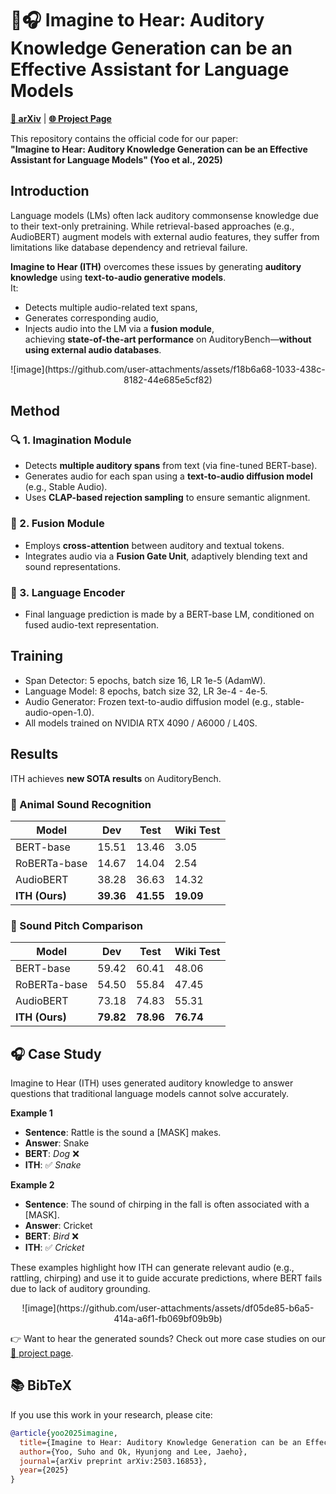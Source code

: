 # 💭🎧 Imagine to Hear: Auditory Knowledge Generation can be an Effective Assistant for Language Models

[**📄 arXiv**](https://arxiv.org/abs/2503.16853) | [**🌐 Project Page**](https://imagine-to-hear.github.io)

This repository contains the official code for our paper:  
**"Imagine to Hear: Auditory Knowledge Generation can be an Effective Assistant for Language Models" (Yoo et al., 2025)**


## Introduction
Language models (LMs) often lack auditory commonsense knowledge due to their text-only pretraining. While retrieval-based approaches (e.g., AudioBERT) augment models with external audio features, they suffer from limitations like database dependency and retrieval failure.  

**Imagine to Hear (ITH)** overcomes these issues by generating **auditory knowledge** using **text-to-audio generative models**.  
It:
- Detects multiple audio-related text spans,
- Generates corresponding audio,
- Injects audio into the LM via a **fusion module**,  
achieving **state-of-the-art performance** on AuditoryBench—**without using external audio databases**.

<p align="center">
  ![image](https://github.com/user-attachments/assets/f18b6a68-1033-438c-8182-44e685e5cf82)
</p>

## Method
### 🔍 1. Imagination Module
- Detects **multiple auditory spans** from text (via fine-tuned BERT-base).
- Generates audio for each span using a **text-to-audio diffusion model** (e.g., Stable Audio).
- Uses **CLAP-based rejection sampling** to ensure semantic alignment.

### 🔗 2. Fusion Module
- Employs **cross-attention** between auditory and textual tokens.
- Integrates audio via a **Fusion Gate Unit**, adaptively blending text and sound representations.

### 🧠 3. Language Encoder
- Final language prediction is made by a BERT-base LM, conditioned on fused audio-text representation.

## Training
- Span Detector: 5 epochs, batch size 16, LR 1e-5 (AdamW).
- Language Model: 8 epochs, batch size 32, LR 3e-4 - 4e-5.
- Audio Generator: Frozen text-to-audio diffusion model (e.g., stable-audio-open-1.0).
- All models trained on NVIDIA RTX 4090 / A6000 / L40S.

## Results
ITH achieves **new SOTA results** on AuditoryBench.

### 🐾 Animal Sound Recognition

| Model        | Dev   | Test  | Wiki Test |
|--------------|-------|-------|-----------|
| BERT-base    | 15.51 | 13.46 | 3.05      |
| RoBERTa-base | 14.67 | 14.04 | 2.54      |
| AudioBERT    | 38.28 | 36.63 | 14.32     |
| **ITH (Ours)** | **39.36** | **41.55** | **19.09**     |

### 🎵 Sound Pitch Comparison

| Model        | Dev   | Test  | Wiki Test |
|--------------|-------|-------|-----------|
| BERT-base    | 59.42 | 60.41 | 48.06     |
| RoBERTa-base | 54.50 | 55.84 | 47.45     |
| AudioBERT    | 73.18 | 74.83 | 55.31     |
| **ITH (Ours)** | **79.82** | **78.96** | **76.74**     |


## 🎧 Case Study

Imagine to Hear (ITH) uses generated auditory knowledge to answer questions that traditional language models cannot solve accurately.

**Example 1**  
- **Sentence**: Rattle is the sound a [MASK] makes.  
- **Answer**: Snake  
- **BERT**: *Dog* ❌  
- **ITH**: ✅ *Snake*

**Example 2**  
- **Sentence**: The sound of chirping in the fall is often associated with a [MASK].  
- **Answer**: Cricket  
- **BERT**: *Bird* ❌  
- **ITH**: ✅ *Cricket*

These examples highlight how ITH can generate relevant audio (e.g., rattling, chirping) and use it to guide accurate predictions, where BERT fails due to lack of auditory grounding.

<p align="center">
  ![image](https://github.com/user-attachments/assets/df05de85-b6a5-414a-a6f1-fb069bf09b9b)
</p>

👉 Want to hear the generated sounds? Check out more case studies on our [🔗 project page](https://imagine-to-hear.github.io).



## 📚 BibTeX

If you use this work in your research, please cite:

```bibtex
@article{yoo2025imagine,
  title={Imagine to Hear: Auditory Knowledge Generation can be an Effective Assistant for Language Models},
  author={Yoo, Suho and Ok, Hyunjong and Lee, Jaeho},
  journal={arXiv preprint arXiv:2503.16853},
  year={2025}
}
